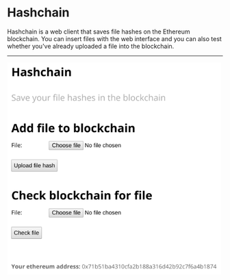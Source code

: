 # Hashchain
Hashchain is a web client that saves file hashes on the Ethereum blockchain. 
You can insert files with the web interface and you can also test whether you've already uploaded a file into
the blockchain.

---

<img src="https://github.com/mvanaltvorst/hashchain/blob/master/demo.png?raw=true" width=500>
